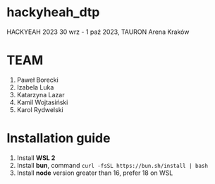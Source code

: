 # hackyheah_dtp

HACKYEAH 2023
30 wrz - 1 paź 2023, TAURON Arena Kraków

# TEAM

1. Paweł Borecki
2. Izabela Luka
3. Katarzyna Lazar
4. Kamil Wojtasiński
5. Karol Rydwelski

# Installation guide

1. Install **WSL 2**
2. Install **bun**, command `curl -fsSL https://bun.sh/install | bash`
3. Install **node** version greater than 16, prefer 18 on WSL

